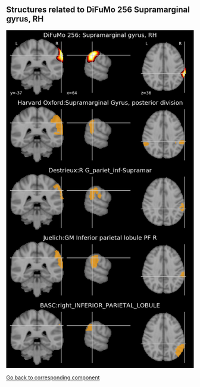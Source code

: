 


## Structures related to DiFuMo 256 Supramarginal gyrus, RH

![38](38.jpg "Structures related to DiFuMo 256 Supramarginal gyrus, RH")

[Go back to corresponding component](https://parietal-inria.github.io/DiFuMo/256/html/38.html)